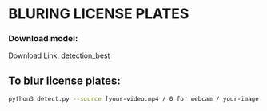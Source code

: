 # BLURING LICENSE PLATES

### Download model:
Download Link:  [detection_best](https://drive.google.com/file/d/1dnTTVbGq4NLDDlJHMZBAwPcRVjL_yQgZ/view?usp=sharing)

## To blur license plates:

```bash
python3 detect.py --source [your-video.mp4 / 0 for webcam / your-image.jpg] --view-img
```
